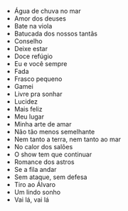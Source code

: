 - Água de chuva no mar
- Amor dos deuses
- Bate na viola
- Batucada dos nossos tantãs
- Conselho
- Deixe estar
- Doce refúgio
- Eu e você sempre
- Fada
- Frasco pequeno
- Gamei
- Livre pra sonhar
- Lucidez
- Mais feliz
- Meu lugar
- Minha arte de amar
- Não tão menos semelhante
- Nem tanto a terra, nem tanto ao mar
- No calor dos salões
- O show tem que continuar
- Romance dos astros
- Se a fila andar
- Sem ataque, sem defesa
- Tiro ao Álvaro
- Um lindo sonho
- Vai lá, vai lá